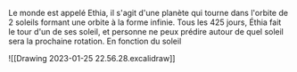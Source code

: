 Le monde est appelé Ethia, il s'agit d'une planète qui tourne dans l'orbite de 2 soleils formant une orbite à la forme infinie. Tous les 425 jours, Éthia fait le tour d'un de ses soleil, et personne ne peux prédire autour de quel soleil sera la prochaine rotation. En fonction du soleil 

![[Drawing 2023-01-25 22.56.28.excalidraw]]

